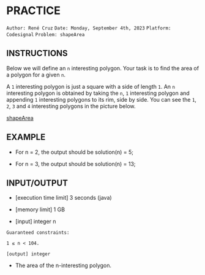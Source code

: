 # PRACTICE

`Author: René Cruz`
`Date: Monday, September 4th, 2023`
`Platform: Codesignal`
`Problem: shapeArea`

## INSTRUCTIONS

Below we will define an `n` interesting polygon. Your task is to find the area of a polygon for a given `n`.

A `1` interesting polygon is just a square with a side of length `1`. An `n` interesting polygon is obtained by taking the `n`, `1` interesting polygon and appending `1` interesting polygons to its rim, side by side. You can see the `1`, `2`, `3` and `4` interesting polygons in the picture below.

[shapeArea](!shapeArea.png)

## EXAMPLE

* For n = 2, the output should be
solution(n) = 5;

* For n = 3, the output should be
solution(n) = 13;

## INPUT/OUTPUT

* [execution time limit] 3 seconds (java)

* [memory limit] 1 GB

* [input] integer n

`Guaranteed constraints:`

    1 ≤ n < 104.

    [output] integer

* The area of the n-interesting polygon.